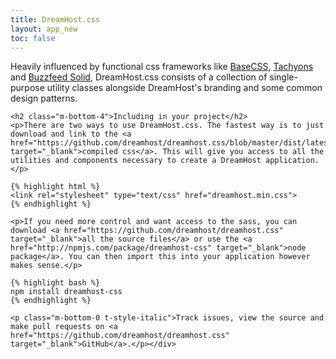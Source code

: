 ```yaml
---
title: DreamHost.css
layout: app_new
toc: false
---
```


<div class="row">
	<div class="col-12 col-md-9">
	<p class="t-3 m-bottom-4">Heavily influenced by functional css frameworks like <a class="t-3" href="http://basscss.com/">BaseCSS</a>, <a class="t-3" href="http://tachyons.io">Tachyons</a> and <a class="t-3" href="http://solid.buzzfeed.com">Buzzfeed Solid</a>, DreamHost.css consists of a collection of single-purpose utility classes alongside DreamHost's branding and some common design patterns.</p>

	<h2 class="m-bottom-4">Including in your project</h2>
	<p>There are two ways to use DreamHost.css. The fastest way is to just download and link to the <a href="https://github.com/dreamhost/dreamhost.css/blob/master/dist/latest/dreamhost.min.css" target="_blank">compiled css</a>. This will give you access to all the utilities and components necessary to create a DreamHost application.</p>

	{% highlight html %}
	<link rel="stylesheet" type="text/css" href="dreamhost.min.css">
	{% endhighlight %}

	<p>If you need more control and want access to the sass, you can download <a href="https://github.com/dreamhost/dreamhost.css" target="_blank">all the source files</a> or use the <a href="http://npmjs.com/package/dreamhost-css" target="_blank">node package</a>. You can then import this into your application however makes sense.</p>

	{% highlight bash %}
	npm install dreamhost-css
	{% endhighlight %}

	<p class="m-bottom-0 t-style-italic">Track issues, view the source and make pull requests on <a href="https://github.com/dreamhost/dreamhost.css" target="_blank">GitHub</a>.</p></div>
</div>


